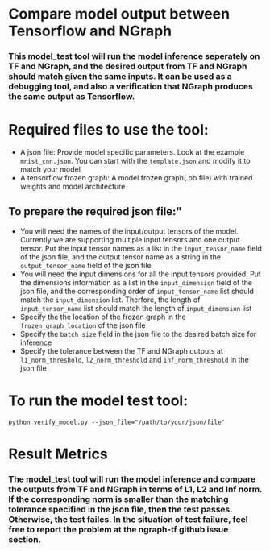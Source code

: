 # Compare model output between Tensorflow and NGraph

### This model_test tool will run the model inference seperately on TF and NGraph, and the desired output from TF and NGraph should match given the same inputs. It can be used as a debugging tool, and also a verification that NGraph produces the same output as Tensorflow. 

# Required files to use the tool:
* A json file: Provide model specific parameters. Look at the example ```mnist_cnn.json```. You can start with the ```template.json``` and modify it to match your model
* A tensorflow frozen graph: A model frozen graph(.pb file) with trained weights and model architecture

## To prepare the required json file:"
* You will need the names of the input/output tensors of the model. Currently we are supporting
multiple input tensors and one output tensor. Put the input tensor names as a list in the ```input_tensor_name``` field of the json file, and the output tensor name as a string in the ```output_tensor_name``` field of the json file
* You will need the input dimensions for all the input tensors provided. Put the dimensions information as a list in the ```input_dimension``` field of the json file, and the corresponding order of ```input_tensor_name``` list should match the ```input_dimension``` list. Therfore, the length of ```input_tensor_name``` list should match the length of ```input_dimension``` list
* Specify the the location of the frozen graph in the ```frozen_graph_location``` of the json file
* Specify the ```batch_size``` field in the json file to the desired batch size for inference
* Specify the tolerance between the TF and NGraph outputs at ```l1_norm_threshold```, ```l2_norm_threshold``` and ```inf_norm_threshold``` in the json file 

# To run the model test tool:
	python verify_model.py --json_file="/path/to/your/json/file"

# Result Metrics
### The model_test tool will run the model inference and compare the outputs from TF and NGraph in terms of L1, L2 and Inf norm. If the corresponding norm is smaller than the matching tolerance specified in the json file, then the test passes. Otherwise, the test failes. In the situation of test failure, feel free to report the problem at the ngraph-tf github issue section.